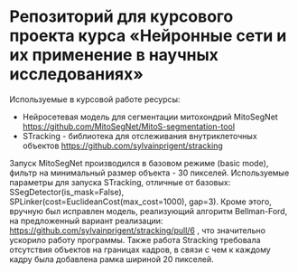 # Репозиторий для курсового проекта курса «Нейронные сети и их применение в научных исследованиях»

Используемые в курсовой работе ресурсы:

- Нейросетевая модель для сегментации митохондрий MitoSegNet  https://github.com/MitoSegNet/MitoS-segmentation-tool
- STracking - библиотека для отслеживания внутриклеточных объектов  https://github.com/sylvainprigent/stracking

Запуск MitoSegNet производился в базовом режиме (basic mode), фильтр на минимальный размер объекта - 30 пикселей. Используемые параметры для запуска STracking, отличные от базовых: SSegDetector(is_mask=False), SPLinker(cost=EuclideanCost(max_cost=1000), gap=3). Кроме этого, вручную был исправлен модель, реализующий алгоритм Bellman-Ford, на предложенный вариант реализации: https://github.com/sylvainprigent/stracking/pull/6 , что значительно ускорило работу программы. Также работа Stracking требовала отсутствия объектов на границах кадров, в связи с чем к каждому кадру была добавлена рамка шириной 20 пикселей. 


